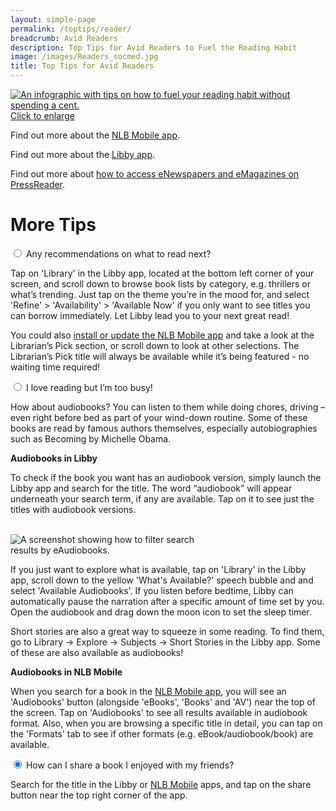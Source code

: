 ```yaml
---
layout: simple-page
permalink: /toptips/reader/
breadcrumb: Avid Readers
description: Top Tips for Avid Readers to Fuel the Reading Habit
image: /images/Readers_socmed.jpg
title: Top Tips for Avid Readers 
---
```

<a href="/images/Reader_highres.png">![An infographic with tips on how to fuel your reading habit without spending a cent.](/images/Reader.png)</a>
<a href="/images/Reader_highres.png">Click to enlarge</a>

<p>Find out more about the <a href="/get-started-with/nlb-mobile/">NLB Mobile app</a>.</p>
<p>Find out more about the <a href="/get-started-with/Libby/">Libby app</a>.</p>
<p>Find out more about <a href="/get-started-with/PressReader/">how to access eNewspapers and eMagazines on PressReader</a>.</p>
<p><h1>More Tips</h1></p>
<div class="acc-kontainer">          
	<div>
		<input type="radio" name="acc" id="acc1" checked>
		<label for="acc1"><i></i> Any recommendations on what to read next?</label>
		<div class="acc-body">
			<p>Tap on 'Library' in the Libby app, located at the bottom left corner of your screen, and scroll down to browse book lists by category,  e.g. thrillers or what’s trending. Just tap on the theme you’re in the mood for, and select 'Refine' > 'Availability' > 'Available Now' if you only want to see titles you can borrow immediately. Let Libby lead you to your next great read!</p>
			<p>You could also <a href="https://go.nlb.gov.sg/nlbmobile">install or update the NLB Mobile app</a> and take a look at the Librarian’s Pick section, or scroll down to look at other selections. The Librarian’s Pick title will always be available while it’s being featured - no waiting time required!</p>
		</div>
	</div>
    <div>
        <input type="radio" name="acc" id="acc2">
        <label for="acc2"><i></i> I love reading but I’m too busy!</label>
        <div class="acc-body">
			<p>How about audiobooks? You can listen to them while doing chores, driving –even right before bed as part of your wind-down routine. Some of these books are read by famous authors themselves, especially autobiographies such as Becoming by Michelle Obama. </p>
		<p><b>Audiobooks in Libby</b></p>
		<p>To check if the book you want has an audiobook version, simply launch the Libby app and search for the title. The word “audiobook” will appear underneath your search term, if any are available. Tap on it to see just the titles with audiobook versions.</p>
			<br>
			<img src="/images/Reader_screenshot_audiobook_search_Becoming.jpg" alt="A screenshot showing how to filter search results by eAudiobooks." style="max-width:300px;height:auto;width:auto;">
			<p>If you just want to explore what is available, tap on 'Library' in the Libby app, scroll down to the yellow 'What's Available?' speech bubble and and select 'Available Audiobooks'. If you listen before bedtime, Libby can automatically pause the narration after a specific amount of time set by you. Open the audiobook and drag down the moon icon to set the sleep timer.</p>
			<p>Short stories are also a great way to squeeze in some reading. To find them, go to Library -> Explore -> Subjects -> Short Stories in the Libby app. Some of these are also available as audiobooks!</p>
		<p><b>Audiobooks in NLB Mobile</b></p>
		<p>When you search for a book in the <a href="https://go.nlb.gov.sg/nlbmobile">NLB Mobile app</a>, you will see an 'Audiobooks' button (alongside 'eBooks', 'Books' and 'AV') near the top of the screen. Tap on 'Audiobooks' to see all results available in audiobook format. Also, when you are browsing a specific title in detail, you can tap on the 'Formats' tab to see if other formats (e.g. eBook/audiobook/book) are available. </p>
		</div>
	</div>
	<div>
		<input type="radio" name="acc" id="acc3" checked>
		<label for="acc3"><i></i>How can I share a book I enjoyed with my friends?</label>
		<div class="acc-body">
			<p>Search for the title in the Libby or <a href="https://go.nlb.gov.sg/nlbmobile">NLB Mobile</a> apps, and tap on the share button near the top right corner of the app.</p>
		</div>
	</div>
</div>

